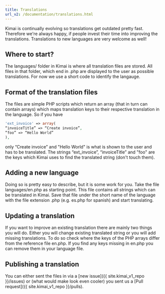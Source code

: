 ```yaml
---
title: Translations
url_v2: /documentation/translations.html
---
```


Kimai is continually evolving so translations get outdated pretty fast. Therefore we're always happy, if people invest their time into improving the translations. Translations to new languages are very welcome as well!

## Where to start?

The languages/ folder in Kimai is where all translation files are stored. All files in that folder, which end in .php are displayed to the user as possible translations. For now we use a short code to identify the langauge.

## Format of the translation files

The files are simple PHP scripts which return an array (that in turn can contain arrays) which maps translation keys to their respective translation in the language. So if you have

```php
'ext_invoice' => array(
“invoiceTitle” => “Create invoice”,
“foo” => “Hello World”
),
```

only “Create invoice” and "Hello World" is what is shown to the user and has to be translated. The strings “ext_invoice”, “invoiceTitle” and "foo" are the keys which Kimai uses to find the translated string (don't touch them).

## Adding a new language

Doing so is pretty easy to describe, but it is some work for you. Take the file languages/en.php as starting point. This file contains all strings which can be translated in Kimai. Save that file under the short name of the language with the file extension .php (e.g. es.php for spanish) and start translating.

## Updating a translation

If you want to improve an existing translation there are mainly two things you will do. Either you will change existing translated string or you will add missing translations. To do so check where the keys of the PHP arrays differ from the reference file en.php. If you find any keys missing in en.php you can remove them in your language file.

## Publishing a translation

You can either sent the files in via a [new issue]({{ site.kimai_v1_repo }}/issues) or (what would make look even cooler) you sent us a [Pull request]({{ site.kimai_v1_repo }}/pulls).
